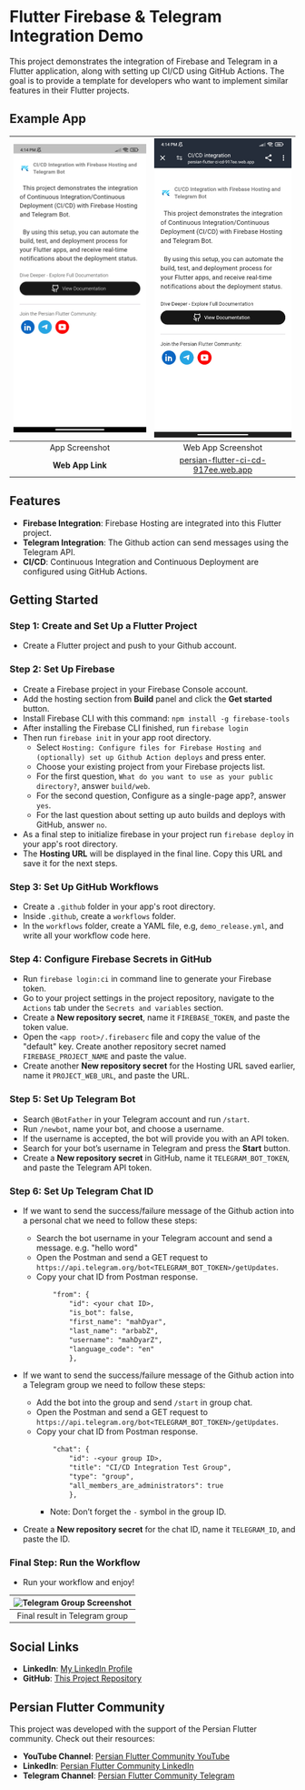 # Flutter Firebase & Telegram Integration Demo

This project demonstrates the integration of Firebase and Telegram in a Flutter application, along with setting up CI/CD using GitHub Actions. The goal is to provide a template for developers who want to implement similar features in their Flutter projects.

## Example App

| <img src="https://github.com/mahdiyarz/persian_flutter_ci_cd/blob/main/doc/images/app_screenshot.jpg?raw=true" width='250' alt="App Screenshot" /> | <img src="https://github.com/mahdiyarz/persian_flutter_ci_cd/blob/main/doc/images/web_app_screenshot.jpg?raw=true" width='250' alt="Web App Screenshot" /> |
| :------: | :------: | 
| App Screenshot | Web App Screenshot |
| **Web App Link** |  [persian-flutter-ci-cd-917ee.web.app](https://persian-flutter-ci-cd-917ee.web.app) |

## Features

- **Firebase Integration**: Firebase Hosting are integrated into this Flutter project.
- **Telegram Integration**: The Github action can send messages using the Telegram API.
- **CI/CD**: Continuous Integration and Continuous Deployment are configured using GitHub Actions.

## Getting Started

### Step 1: Create and Set Up a Flutter Project

- Create a Flutter project and push to your Github account.

### Step 2: Set Up Firebase

- Create a Firebase project in your Firebase Console account.
- Add the hosting section from **Build** panel and click the **Get started** button.
- Install Firebase CLI with this command:  `npm install -g firebase-tools`
- After installing the Firebase CLI finished, run `firebase login`
- Then run `firebase init` in your app root directory.
    - Select `Hosting: Configure files for Firebase Hosting and (optionally) set up Github Action deploys` and press enter.
    - Choose your existing project from your Firebase projects list.
    - For the first question, `What do you want to use as your public directory?`, answer `build/web`.
    - For the second question, Configure as a single-page app?, answer `yes`.
    - For the last question about setting up auto builds and deploys with GitHub, answer `no`.
- As a final step to initialize firebase in your project run `firebase deploy` in your app's root directory.
- The **Hosting URL** will be displayed in the final line. Copy this URL and save it for the next steps.

### Step 3: Set Up GitHub Workflows

- Create a `.github` folder in your app's root directory.
- Inside `.github`, create a `workflows` folder.
- In the `workflows` folder, create a YAML file, e.g, `demo_release.yml`, and write all your workflow code here.

### Step 4: Configure Firebase Secrets in GitHub

- Run `firebase login:ci` in command line to generate your Firebase token.
- Go to your project settings in the project repository, navigate to the `Actions` tab under the `Secrets and variables` section.
- Create a **New repository secret**, name it `FIREBASE_TOKEN`, and paste the token value.
- Open the `<app root>/.firebaserc` file and copy the value of the "default" key. Create another repository secret named `FIREBASE_PROJECT_NAME` and paste the value.
- Create another **New repository secret** for the Hosting URL saved earlier, name it `PROJECT_WEB_URL`, and paste the URL.

### Step 5: Set Up Telegram Bot

- Search `@BotFather` in your Telegram account and run `/start`.
- Run `/newbot`, name your bot, and choose a username.
- If the username is accepted, the bot will provide you with an API token.
- Search for your bot’s username in Telegram and press the **Start** button.
- Create a **New repository secret** in GitHub, name it `TELEGRAM_BOT_TOKEN`, and paste the Telegram API token.

### Step 6: Set Up Telegram Chat ID

- If we want to send the success/failure message of the Github action into a personal chat we need to follow these steps:
    - Search the bot username in your Telegram account and send a message. e.g. "hello word"
    - Open the Postman and send a GET request to `https://api.telegram.org/bot<TELEGRAM_BOT_TOKEN>/getUpdates`.
    - Copy your chat ID from Postman response.
        ```
            "from": {
                "id": <your chat ID>,
                "is_bot": false,
                "first_name": "mahDyar",
                "last_name": "arbabZ",
                "username": "mahDyarZ",
                "language_code": "en"
                },
        ```
- If we want to send the success/failure message of the Github action into a Telegram group we need to follow these steps:
    - Add the bot into the group and send `/start` in group chat.
    - Open the Postman and send a GET request to `https://api.telegram.org/bot<TELEGRAM_BOT_TOKEN>/getUpdates`.
    - Copy your chat ID from Postman response.
        ```
            "chat": {
                "id": -<your group ID>,
                "title": "CI/CD Integration Test Group",
                "type": "group",
                "all_members_are_administrators": true
                },
        ```
        - Note: Don’t forget the `-` symbol in the group ID.

- Create a **New repository secret** for the chat ID, name it `TELEGRAM_ID`, and paste the ID.

### Final Step: Run the Workflow

- Run your workflow and enjoy!

| <img src="https://github.com/mahdiyarz/persian_flutter_ci_cd/blob/main/doc/images/telegram_group_screenshot.jpg?raw=true" width='250' alt="Telegram Group Screenshot" /> |
| :------: | 
| Final result in Telegram group |

## Social Links

- **LinkedIn**: [My LinkedIn Profile](https://www.linkedin.com/in/mahdiyar-arbabzi/)
- **GitHub**: [This Project Repository](https://github.com/mahdiyarz/persian_flutter_ci_cd)

## Persian Flutter Community

This project was developed with the support of the Persian Flutter community. Check out their resources:

- **YouTube Channel**: [Persian Flutter Community YouTube](https://www.youtube.com/@PersianFlutter)
- **LinkedIn**: [Persian Flutter Community LinkedIn](https://www.linkedin.com/company/persianflutter/)
- **Telegram Channel**: [Persian Flutter Community Telegram](https://t.me/persian_flutter)


